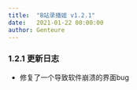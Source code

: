 ```yaml
---
title:  "B站录播姬 v1.2.1"
date:   2021-01-22 00:00:00
author: Genteure
---
```


### 1.2.1 更新日志

- 修复了一个导致软件崩溃的界面bug
